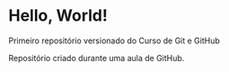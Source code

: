 # Hello, World!
 Primeiro repositório versionado do Curso de Git e GitHub

 Repositório criado durante uma aula de GitHub.